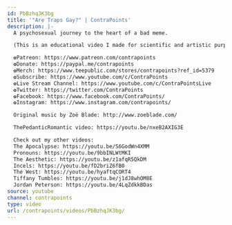 ```yaml
---
id: PbBzhqJK3bg
title: '"Are Traps Gay?" | ContraPoints'
description: |-
  A psychosexual journey to the heart of a bad meme.

  (This is an educational video I made for scientific and artistic purposes and is very advertiser friendly.)

  ✿Patreon: https://www.patreon.com/contrapoints
  ✿Donate: https://paypal.me/contrapoints
  ✿Merch: https://www.teepublic.com/stores/contrapoints?ref_id=5379
  ✿Subscribe: https://www.youtube.com/c/ContraPoints
  ✿Live Stream Channel: https://www.youtube.com/c/ContraPointsLive
  ✿Twitter: https://twitter.com/ContraPoints
  ✿Facebook: https://www.facebook.com/ContraPoints/
  ✿Instagram: https://www.instagram.com/contrapoints/

  Original music by Zoë Blade: http://www.zoeblade.com/

  ThePedanticRomantic video: https://youtu.be/nxeB2AXIG3E

  Check out my other videos:
  The Apocalypse: https://youtu.be/S6GodWn4XMM
  Pronouns: https://youtu.be/9bbINLWtMKI
  The Aesthetic: https://youtu.be/z1afqR5QkDM
  Incels: https://youtu.be/fD2briZ6fB0
  The West: https://youtu.be/hyaftqCORT4
  Tiffany Tumbles: https://youtu.be/j1dJ8whOM8E
  Jordan Peterson: https://youtu.be/4LqZdkkBDas
source: youtube
channel: contrapoints
type: video
url: /contrapoints/videos/PbBzhqJK3bg/
---
```

